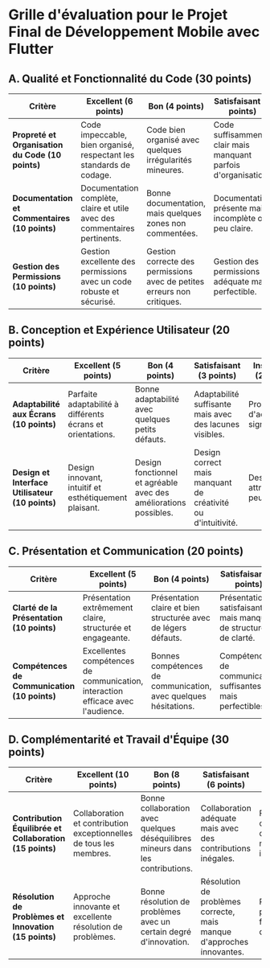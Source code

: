 # Grille d'évaluation pour le Projet Final de Développement Mobile avec Flutter

## A. Qualité et Fonctionnalité du Code (30 points)

| Critère | Excellent (6 points) | Bon (4 points) | Satisfaisant (3 points) | Insuffisant (2 points) | Non réalisé (0 point) |
|---------|----------------------|----------------|-------------------------|-----------------------|-----------------------|
| **Propreté et Organisation du Code (10 points)** | Code impeccable, bien organisé, respectant les standards de codage. | Code bien organisé avec quelques irrégularités mineures. | Code suffisamment clair mais manquant parfois d'organisation. | Code désorganisé, difficile à suivre. | Code non organisé ou non soumis. |
| **Documentation et Commentaires (10 points)** | Documentation complète, claire et utile avec des commentaires pertinents. | Bonne documentation, mais quelques zones non commentées. | Documentation présente mais incomplète ou peu claire. | Documentation et commentaires insuffisants. | Absence de documentation et de commentaires. |
| **Gestion des Permissions (10 points)** | Gestion excellente des permissions avec un code robuste et sécurisé. | Gestion correcte des permissions avec de petites erreurs non critiques. | Gestion des permissions adéquate mais perfectible. | Gestion des permissions inadéquate ou risquée. | Absence de gestion des permissions ou gestion totalement erronée. |

## B. Conception et Expérience Utilisateur (20 points)

| Critère | Excellent (5 points) | Bon (4 points) | Satisfaisant (3 points) | Insuffisant (2 points) | Non réalisé (0 point) |
|---------|----------------------|----------------|-------------------------|-----------------------|-----------------------|
| **Adaptabilité aux Écrans (10 points)** | Parfaite adaptabilité à différents écrans et orientations. | Bonne adaptabilité avec quelques petits défauts. | Adaptabilité suffisante mais avec des lacunes visibles. | Problèmes d'adaptabilité significatifs. | Aucune adaptabilité ou application non fonctionnelle. |
| **Design et Interface Utilisateur (10 points)** | Design innovant, intuitif et esthétiquement plaisant. | Design fonctionnel et agréable avec des améliorations possibles. | Design correct mais manquant de créativité ou d'intuitivité. | Design peu attrayant ou peu pratique. | Design non réalisé ou extrêmement pauvre. |

## C. Présentation et Communication (20 points)

| Critère | Excellent (5 points) | Bon (4 points) | Satisfaisant (3 points) | Insuffisant (2 points) | Non réalisé (0 point) |
|---------|----------------------|----------------|-------------------------|-----------------------|-----------------------|
| **Clarté de la Présentation (10 points)** | Présentation extrêmement claire, structurée et engageante. | Présentation claire et bien structurée avec de légers défauts. | Présentation satisfaisante mais manquant de structure ou de clarté. | Présentation peu claire et mal structurée. | Pas de présentation ou totalement incohérente. |
| **Compétences de Communication (10 points)** | Excellentes compétences de communication, interaction efficace avec l'audience. | Bonnes compétences de communication, avec quelques hésitations. | Compétences de communication suffisantes mais perfectibles. | Communication faible, difficulté à transmettre les idées. | Absence de compétences de communication ou refus de communiquer. |

## D. Complémentarité et Travail d'Équipe (30 points)

| Critère | Excellent (10 points) | Bon (8 points) | Satisfaisant (6 points) | Insuffisant (4 points) | Non réalisé (0 point) |
|---------|----------------------|----------------|-------------------------|-----------------------|-----------------------|
| **Contribution Équilibrée et Collaboration (15 points)** | Collaboration et contribution exceptionnelles de tous les membres. | Bonne collaboration avec quelques déséquilibres mineurs dans les contributions. | Collaboration adéquate mais avec des contributions inégales. | Faible collaboration, contributions majoritairement individuelles. | Aucune collaboration ou effort d'équipe visible. |
| **Résolution de Problèmes et Innovation (15 points)** | Approche innovante et excellente résolution de problèmes. | Bonne résolution de problèmes avec un certain degré d'innovation. | Résolution de problèmes correcte, mais manque d'approches innovantes. | Résolution de problèmes faible, peu d'innovation. | Absence de résolution de problèmes ou d'innovation. |
